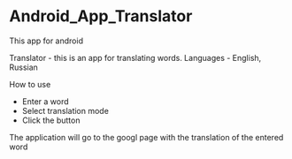 # Android_App_Translator
This app for android

Translator - this is an app for 
translating words.
Languages - English, Russian

How to use

- Enter a word
- Select translation mode
- Click the button

The application will go to the googl 
page with the translation of the entered 
word
